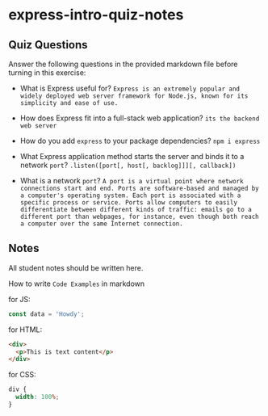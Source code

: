 # express-intro-quiz-notes

## Quiz Questions

Answer the following questions in the provided markdown file before turning in this exercise:

- What is Express useful for?
  `Express is an extremely popular and widely deployed web server framework for Node.js, known for its simplicity and ease of use.`

- How does Express fit into a full-stack web application?
  `its the backend web server`

- How do you add `express` to your package dependencies?
  `npm i express`

- What Express application method starts the server and binds it to a network `port`?
  `.listen([port[, host[, backlog]]][, callback])`

- What is a network `port`?
  `A port is a virtual point where network connections start and end. Ports are software-based and managed by a computer's operating system. Each port is associated with a specific process or service. Ports allow computers to easily differentiate between different kinds of traffic: emails go to a different port than webpages, for instance, even though both reach a computer over the same Internet connection.`

## Notes

All student notes should be written here.

How to write `Code Examples` in markdown

for JS:

```javascript
const data = 'Howdy';
```

for HTML:

```html
<div>
  <p>This is text content</p>
</div>
```

for CSS:

```css
div {
  width: 100%;
}
```
